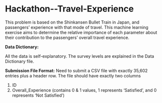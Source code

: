 # Hackathon--Travel-Experience

This problem is based on the Shinkansen Bullet Train in Japan, and passengers’ experience with that mode of travel. This machine learning exercise aims to determine the relative importance of each parameter about their contribution to the passengers’ overall travel experience. 

**Data Dictionary:**

All the data is self-explanatory. The survey levels are explained in the Data Dictionary file.

**Submission File Format:** Need to submit a CSV file with exactly 35,602 entries plus a header row. The file should have exactly two columns

  1. ID
  2. Overall_Experience (contains 0 & 1 values, 1 represents ‘Satisfied’, and 0 represents ‘Not Satisfied’)

